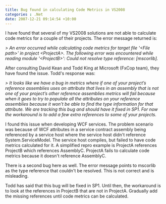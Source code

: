 ```yaml
---
title: Bug found in calculating Code Metrics in VS2008
categories : .Net
date: 2007-12-21 09:14:54 +10:00
---
```


I have found that several of my VS2008 solutions are not able to calculate code metrics for a couple of their projects. The error message returned is:

_> An error occurred while calculating code metrics for target file '<File path&gt;' in project <ProjectA&gt;. The following error was encountered while reading module '<ProjectB&gt;': Could not resolve type reference: [mscorlib]._

After consulting David Kean and Todd King at Microsoft (FxCop team), they have found the issue. Todd's response was:

_> It looks like we have a bug in metrics where if one of your project’s reference assemblies uses an attribute that lives in an assembly that is not one of your project’s other reference assemblies metrics will fail because when it goes to try to populate all the attributes on your reference assemblies because it won’t be able to find the type information for that attribute. We are tracking this bug and should have it fixed in SP1. For now the workaround is to add a few extra references to some of your projects._

I found this issue when developing WCF services. The problem scenario was because of WCF attributes in a service contract assembly being referenced by a service host where the service host didn't reference System.ServiceModel. The service host compiles, but failed to have code metrics calculated for it. A simplified repro example is ProjectA references ProjectB which references AssemblyC. ProjectA fails to calculate code metrics because it doesn't reference AssemblyC. 

There is a second bug here as well. The error message points to mscorlib as the type reference that couldn't be resolved. This is not correct and is misleading.

Todd has said that this bug will be fixed in SP1. Until then, the workaround is to look at the references in ProjectB that are not in ProjectA. Gradually add the missing references until code metrics can be calculated.


